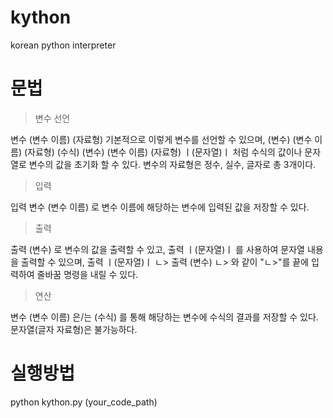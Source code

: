 # kython
 korean python interpreter

# 문법


> 변수 선언

변수 (변수 이름) (자료형)
기본적으로 이렇게 변수를 선언할 수 있으며,
(변수) (변수 이름) (자료형) (수식)
(변수) (변수 이름) (자료형) ㅣ(문자열)ㅣ
처럼 수식의 값이나 문자열로 변수의 값을 초기화 할 수 있다.
변수의 자료형은 정수, 실수, 글자로 총 3개이다.


> 입력

입력 변수 (변수 이름)
로 변수 이름에 해당하는 변수에 입력된 값을 저장할 수 있다.


> 출력

출력 (변수)
로 변수의 값을 출력할 수 있고,
출력 ㅣ(문자열)ㅣ
를 사용하여 문자열 내용을 출력할 수 있으며,
출력 ㅣ(문자열)ㅣ ㄴ>
출력 (변수) ㄴ>
와 같이 "ㄴ>"를 끝에 입력하여 줄바꿈 명령을 내릴 수 있다.


> 연산

변수 (변수 이름) 은/는 (수식)
를 통해 해당하는 변수에 수식의 결과를 저장할 수 있다.
문자열(글자 자료형)은 불가능하다.

# 실행방법
 python kython.py (your_code_path)
